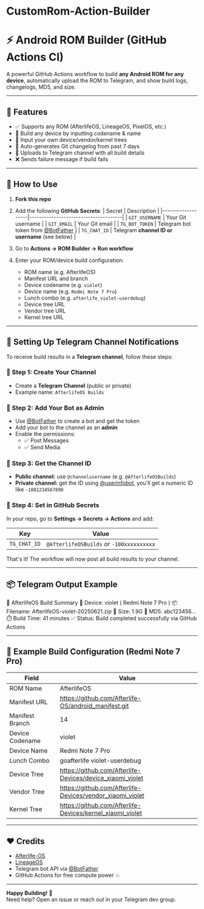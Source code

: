 # CustomRom-Action-Builder
# ⚡️ Android ROM Builder (GitHub Actions CI)

A powerful GitHub Actions workflow to build **any Android ROM for any device**, automatically upload the ROM to Telegram, and show build logs, changelogs, MD5, and size.

---

## 🔧 Features

- ✅ Supports any ROM (AfterlifeOS, LineageOS, PixelOS, etc.)
- 📱 Build any device by inputting codename & name
- 🌲 Input your own device/vendor/kernel trees
- 📜 Auto-generates Git changelog from past 7 days
- 📨 Uploads to Telegram channel with all build details
- ❌ Sends failure message if build fails

---

## 🚀 How to Use

1. **Fork this repo**
2. Add the following **GitHub Secrets**:
   | Secret            | Description                          |
   |-------------------|--------------------------------------|
   | `GIT_USERNAME`    | Your Git username                    |
   | `GIT_EMAIL`       | Your Git email                       |
   | `TG_BOT_TOKEN`    | Telegram bot token from [@BotFather](https://t.me/BotFather) |
   | `TG_CHAT_ID`      | Telegram **channel ID or username** (see below) |

3. Go to **Actions → ROM Builder → Run workflow**
4. Enter your ROM/device build configuration:
   - ROM name (e.g. AfterlifeOS)
   - Manifest URL and branch
   - Device codename (e.g. `violet`)
   - Device name (e.g. `Redmi Note 7 Pro`)
   - Lunch combo (e.g. `afterlife_violet-userdebug`)
   - Device tree URL
   - Vendor tree URL
   - Kernel tree URL

---

## 📨 Setting Up Telegram Channel Notifications

To receive build results in a **Telegram channel**, follow these steps:

### 🔹 Step 1: Create Your Channel
- Create a **Telegram Channel** (public or private)
- Example name: `AfterlifeOS Builds`

### 🔹 Step 2: Add Your Bot as Admin
- Use [@BotFather](https://t.me/BotFather) to create a bot and get the token
- Add your bot to the channel as an **admin**
- Enable the permissions:
  - ✅ Post Messages
  - ✅ Send Media

### 🔹 Step 3: Get the Channel ID
- **Public channel:** use `@channelusername` (e.g. `@AfterlifeOSBuilds`)
- **Private channel:** get the ID using [@userinfobot](https://t.me/userinfobot), you'll get a numeric ID like `-1001234567890`

### 🔹 Step 4: Set in GitHub Secrets
In your repo, go to **Settings → Secrets → Actions** and add:

| Key           | Value                     |
|---------------|---------------------------|
| `TG_CHAT_ID`  | `@AfterlifeOSBuilds` *or* `-100xxxxxxxxxx` |

That's it! The workflow will now post all build results to your channel.

---

## 📦 Telegram Output Example
🎯 AfterlifeOS Build Summary
📱 Device: violet ( Redmi Note 7 Pro )
📦 Filename: AfterlifeOS-violet-20250621.zip
🧩 Size: 1.9G
🔐 MD5: abc123456...
⏱️ Build Time: 41 minutes
✅ Status: Build completed successfully via GitHub Actions



---

## 📱 Example Build Configuration (Redmi Note 7 Pro)

| Field              | Value                                                           |
|-------------------|------------------------------------------------------------------|
| ROM Name          | AfterlifeOS                                                     |
| Manifest URL      | https://github.com/Afterlife-OS/android_manifest.git            |
| Manifest Branch   | 14                                                              |
| Device Codename   | violet                                                          |
| Device Name       | Redmi Note 7 Pro                                                |
| Lunch Combo       | goafterlife violet-userdebug                                    |
| Device Tree       | https://github.com/Afterlife-Devices/device_xiaomi_violet       |
| Vendor Tree       | https://github.com/Afterlife-Devices/vendor_xiaomi_violet       |
| Kernel Tree       | https://github.com/Afterlife-Devices/kernel_xiaomi_violet       |

---

## ❤️ Credits

- [Afterlife-OS](https://github.com/Afterlife-OS)
- [LineageOS](https://github.com/LineageOS)
- Telegram bot API via [@BotFather](https://t.me/BotFather)
- GitHub Actions for free compute power 💥

---

**Happy Building!** 🧪  
Need help? Open an issue or reach out in your Telegram dev group.

